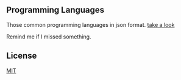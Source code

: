## Programming Languages

Those common programming languages in json format. [take a look](languages.json)

Remind me if I missed something.

## License

[MIT](LICENSE)
